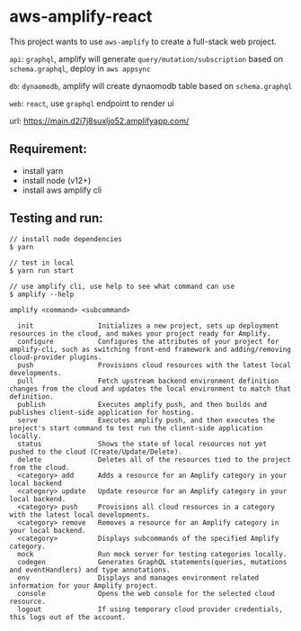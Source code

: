 # aws-amplify-react

This project wants to use `aws-amplify` to create a full-stack web project.

`api`: `graphql`, amplify will generate `query/mutation/subscription` based on `schema.graphql`, deploy in `aws appsync`

`db`: `dynaomodb`, amplify will create dynaomodb table based on `schema.graphql`

`web`: `react`, use `graphql` endpoint to render ui

url: https://main.d2i7j8suxljo52.amplifyapp.com/

## Requirement:

- install yarn
- install node (v12+)
- install aws amplify cli

## Testing and run:

```
// install node dependencies
$ yarn

// test in local
$ yarn run start

// use amplify cli, use help to see what command can use
$ amplify --help

amplify <command> <subcommand>

  init                Initializes a new project, sets up deployment resources in the cloud, and makes your project ready for Amplify.
  configure           Configures the attributes of your project for amplify-cli, such as switching front-end framework and adding/removing cloud-provider plugins.
  push                Provisions cloud resources with the latest local developments.
  pull                Fetch upstream backend environment definition changes from the cloud and updates the local environment to match that definition.
  publish             Executes amplify push, and then builds and publishes client-side application for hosting.
  serve               Executes amplify push, and then executes the project's start command to test run the client-side application locally.
  status              Shows the state of local resources not yet pushed to the cloud (Create/Update/Delete).
  delete              Deletes all of the resources tied to the project from the cloud.
  <category> add      Adds a resource for an Amplify category in your local backend
  <category> update   Update resource for an Amplify category in your local backend.
  <category> push     Provisions all cloud resources in a category with the latest local developments.
  <category> remove   Removes a resource for an Amplify category in your local backend.
  <category>          Displays subcommands of the specified Amplify category.
  mock                Run mock server for testing categories locally.
  codegen             Generates GraphQL statements(queries, mutations and eventHandlers) and type annotations.
  env                 Displays and manages environment related information for your Amplify project.
  console             Opens the web console for the selected cloud resource.
  logout              If using temporary cloud provider credentials, this logs out of the account.
```
